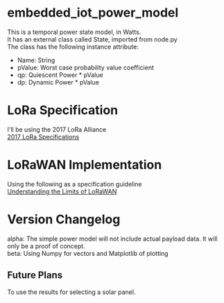 # embedded_iot_power_model
This is a temporal power state model, in Watts.  
It has an external class called State, imported from node.py  
The class has the following instance attribute:  
* Name: String  
* pValue: Worst case probability value coefficient
* qp: Quiescent Power * pValue
* dp: Dynamic Power * pValue

# LoRa Specification
I'll be using the 2017 LoRa Alliance  
[2017 LoRa Specifications](https://lora-alliance.org/sites/default/files/2018-05/lorawan_regional_parameters_v1.0.2_final_1944_1.pdf "2017 LoRa Specifications")

# LoRaWAN Implementation 
Using the following as a specification guideline  
[Understanding the Limits of LoRaWAN](https://arxiv.org/pdf/1607.08011.pdf "Understanding the Limits of LoRaWAN")

# Version Changelog
alpha: The simple power model will not include actual payload data. It will only be a proof of concept.   
beta: Using Numpy for vectors and Matplotlib of plotting  
## Future Plans
To use the results for selecting a solar panel.
